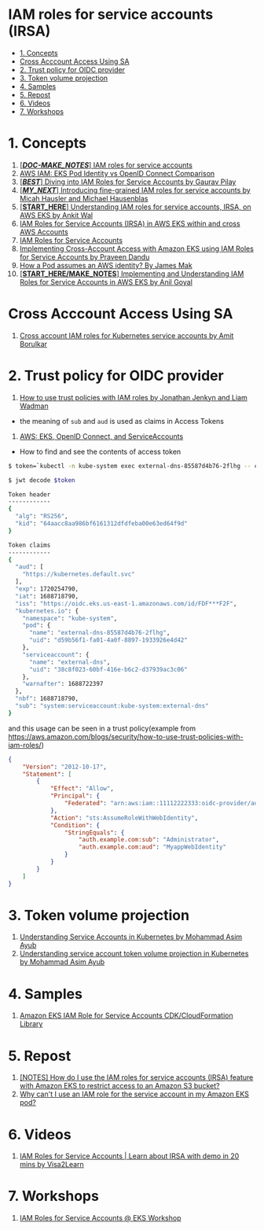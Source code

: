 <h1>IAM roles for service accounts (IRSA)</h1>

<!-- TOC -->

- [1. Concepts](#1-concepts)
- [Cross Acccount Access Using SA](#cross-acccount-access-using-sa)
- [2. Trust policy for OIDC provider](#2-trust-policy-for-oidc-provider)
- [3. Token volume projection](#3-token-volume-projection)
- [4. Samples](#4-samples)
- [5. Repost](#5-repost)
- [6. Videos](#6-videos)
- [7. Workshops](#7-workshops)

<!-- /TOC -->

# 1. Concepts

1. [[_**DOC-MAKE_NOTES**_] IAM roles for service accounts](https://docs.aws.amazon.com/eks/latest/userguide/iam-roles-for-service-accounts.html)
1. [AWS IAM: EKS Pod Identity vs OpenID Connect Comparison](https://www.perfectscale.io/blog/eks-iam-oidc-vs-pod-identity)
1. [[_**BEST**_] Diving into IAM Roles for Service Accounts by Gaurav Pilay](https://aws.amazon.com/blogs/containers/diving-into-iam-roles-for-service-accounts/)
1. [[_**MY_NEXT**_] Introducing fine-grained IAM roles for service accounts by Micah Hausler and Michael Hausenblas](https://aws.amazon.com/blogs/opensource/introducing-fine-grained-iam-roles-service-accounts/)
1. [[**START_HERE**] Understanding IAM roles for service accounts, IRSA, on AWS EKS by Ankit Wal](https://medium.com/@ankit.wal/the-how-of-iam-roles-for-service-accounts-irsa-on-aws-eks-3d76badb8942)
1. [IAM Roles for Service Accounts (IRSA) in AWS EKS within and cross AWS Accounts](https://platformwale.blog/2023/08/02/iam-roles-for-service-accounts-irsa-in-aws-eks-within-and-cross-aws-accounts/)
1. [IAM Roles for Service Accounts](https://eksctl.io/usage/iamserviceaccounts/)
1. [Implementing Cross-Account Access with Amazon EKS using IAM Roles for Service Accounts by Praveen Dandu](https://www.linkedin.com/pulse/implementing-cross-account-access-amazon-eks-using-iam-praveen-dandu-zj8te/)
1. [How a Pod assumes an AWS identity? By James Mak](https://medium.com/airwalk/how-a-pod-assumes-an-aws-identity-284fc6fda873)
1. [[**START_HERE/MAKE_NOTES**] Implementing and Understanding IAM Roles for Service Accounts in AWS EKS by Anil Goyal](https://medium.com/@anil.goyal0057/implementing-and-understanding-iam-roles-for-service-accounts-in-aws-eks-00e8fd2a0262)

# Cross Acccount Access Using SA

1. [Cross account IAM roles for Kubernetes service accounts by Amit Borulkar](https://aws.amazon.com/blogs/containers/cross-account-iam-roles-for-kubernetes-service-accounts/)

# 2. Trust policy for OIDC provider

1. [How to use trust policies with IAM roles by Jonathan Jenkyn and Liam Wadman](https://aws.amazon.com/blogs/security/how-to-use-trust-policies-with-iam-roles/)
- the meaning of `sub` and `aud` is used as claims in Access Tokens
1. [AWS: EKS, OpenID Connect, and ServiceAccounts](https://rtfm.co.ua/en/aws-eks-openid-connect-and-serviceaccounts/)
- How to find and see the contents of access token

```bash
$ token=`kubectl -n kube-system exec external-dns-85587d4b76-2flhg -- cat /var/run/secrets/kubernetes.io/serviceaccount/token`
```

```bash
$ jwt decode $token

Token header
------------
{
  "alg": "RS256",
  "kid": "64aacc8aa986bf6161312dfdfeba00e63ed64f9d"
}

Token claims
------------
{
  "aud": [
    "https://kubernetes.default.svc"
  ],
  "exp": 1720254790,
  "iat": 1688718790,
  "iss": "https://oidc.eks.us-east-1.amazonaws.com/id/FDF***F2F",
  "kubernetes.io": {
    "namespace": "kube-system",
    "pod": {
      "name": "external-dns-85587d4b76-2flhg",
      "uid": "d59b56f1-fa01-4a0f-8897-1933926e4d42"
    },
    "serviceaccount": {
      "name": "external-dns",
      "uid": "38c8f023-60bf-416e-b6c2-d37939ac3c06"
    },
    "warnafter": 1688722397
  },
  "nbf": 1688718790,
  "sub": "system:serviceaccount:kube-system:external-dns"
}
```

and this usage can be seen in a trust policy(example from https://aws.amazon.com/blogs/security/how-to-use-trust-policies-with-iam-roles/)

```json
{
    "Version": "2012-10-17",
    "Statement": [
        {
            "Effect": "Allow",
            "Principal": {
                "Federated": "arn:aws:iam::11112222333:oidc-provider/auth.example.com"
            },
            "Action": "sts:AssumeRoleWithWebIdentity",
            "Condition": {
                "StringEquals": {
                    "auth.example.com:sub": "Administrator",
                    "auth.example.com:aud": "MyappWebIdentity"
                }
            }
        }
    ]
}
```

# 3. Token volume projection

1. [Understanding Service Accounts in Kubernetes by Mohammad Asim Ayub](https://medium.com/codex/understanding-service-accounts-in-kubernetes-236e22282eeb)
1. [Understanding service account token volume projection in Kubernetes by Mohammad Asim Ayub](https://mohammad-ayub.medium.com/understanding-service-account-token-volume-projection-in-kubernetes-15d5623e7cc7)

# 4. Samples

1. [Amazon EKS IAM Role for Service Accounts CDK/CloudFormation Library](https://github.com/awslabs/amazon-eks-irsa-cfn)

# 5. Repost

1. [[NOTES] How do I use the IAM roles for service accounts (IRSA) feature with Amazon EKS to restrict access to an Amazon S3 bucket?](https://repost.aws/knowledge-center/eks-restrict-s3-bucket)
1. [Why can't I use an IAM role for the service account in my Amazon EKS pod?](https://repost.aws/knowledge-center/eks-pods-iam-role-service-accounts)

# 6. Videos

1. [IAM Roles for Service Accounts | Learn about IRSA with demo in 20 mins by Visa2Learn](https://www.youtube.com/watch?v=otmLHWW3Tos)

# 7. Workshops

1. [IAM Roles for Service Accounts @ EKS Workshop](https://www.eksworkshop.com/docs/security/iam-roles-for-service-accounts/)


